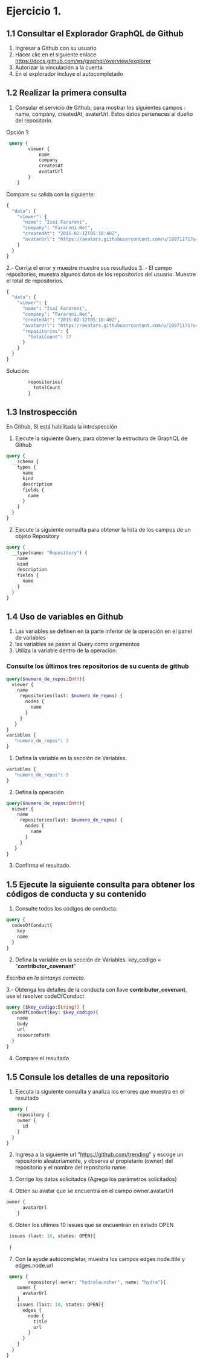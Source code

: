 # Ejercicio 1.

## 1.1 Consultar el Explorador GraphQL de Github

1. Ingresar a Github con su usuario
2. Hacer clic en el siguiente enlace
https://docs.github.com/es/graphql/overview/explorer
3. Autorizar la vinculación a la cuenta
4. En el explorador incluye el autocompletado

## 1.2 Realizar la primera consulta
1. Consular el servicio de Github, para mostrar los siguientes campos :   name, company, createdAt, avaterUrl. Estos datos perteneces al dueño del repositorio.

Opción 1: 
```graphql
 query {
    	viewer {
    		name
    		company
    		createsAt
    		avatarUrl
    	}
    }
```
Compare su salida con la siguiente:
```graphql
{
  "data": {
    "viewer": {
      "name": "Isaí Fararoni",
      "company": "Fararoni.Net",
      "createdAt": "2015-02-12T05:18:40Z",
      "avatarUrl": "https://avatars.githubusercontent.com/u/10971171?u=1d04988215f5c1cc39011022b9ef1a74a2ad81ca&v=4"
    }
  }
}
```
2.- Corrija el error  y muestre muestre sus resultados
3. - El campo  repositories, muestra algunos datos de los repositorios del usuario. Muestre el total de repositorios.
```graphql
{
  "data": {
    "viewer": {
      "name": "Isaí Fararoni",
      "company": "Fararoni.Net",
      "createdAt": "2015-02-12T05:18:40Z",
      "avatarUrl": "https://avatars.githubusercontent.com/u/10971171?u=1d04988215f5c1cc39011022b9ef1a74a2ad81ca&v=4",
      "repositories": {
        "totalCount": 77
      }
    }
  }
}
```
Solución:
```graphql
        repositories{
          totalCount
        }
```

## 1.3 Instrospección

En Github, SI está habilitada la introspección

1. Ejecute la siguiente Query, para obtener la estructura de GraphQL de Github

```graphql
query {
  __schema {
    types {
      name
      kind
      description
      fields {
        name
      }
    }
  }
}
```
2. Ejecute la siguiente consulta para obtener la lista de los campos de un objeto Repository
```graphql
query {
  __type(name: "Repository") {
    name
    kind
    description
    fields {
      name
    }
  }
}
```
## 1.4 Uso de variables en Github

1. Las variables se definen en la parte inferior de la operación en el panel de variables
2. las variables se pasan al Query como argumentos
3. Utiliza la variable dentro de la operación:

### Consulte los últimos tres repositorios de su cuenta de github

```graphql
query($numero_de_repos:Int!){
  viewer {
    name
     repositories(last: $numero_de_repos) {
       nodes {
         name
       }
     }
   }
}
variables {
   "numero_de_repos": 3
}
```
1. Defina la variable en la sección de Variables.
```graphql
variables {
   "numero_de_repos": 3
}
```
2. Defina la operación
```graphql
query($numero_de_repos:Int!){
  viewer {
    name
     repositories(last: $numero_de_repos) {
       nodes {
         name
       }
     }
   }
}
```
3. Confirma el resultado.


## 1.5 Ejecute la siguiente consulta para obtener los códigos de conducta y su contenido

1. Consulte todos los códigos de conducta.

```graphql
query {
  codesOfConduct{
    key
    name
  }
}
```

2. Defina la variable en la sección de Variables.
key_codigo  = "**contributor_covenant**"

_Escriba en la sintaxys correcta._

3.- Obtenga los detalles de la conducta con llave **contributor_covenant**, use el resolver codeOfConduct

```graphql
query ($key_codigo:String!) {
  codeOfConduct(key: $key_codigo){
    name
    body
    url
    resourcePath
  }
}
```
4. Compare el resultado

## 1.5 Consule los detalles de una repositorio

1. Ejecuta la siguiente consulta y analiza los errores que muestra en el resultado
```graphql
 query {
	repository {
    owner {
      id
    }
  }
}

```
2. Ingresa a la siguiente url "https://github.com/trending" y escoge un repositorio aleatoriamente, y observa el propietario (owner) del repositorio y el nombre del repositorio name.

3. Corrige los datos solicitados (Agrega los parámetros solicitados)

5. Obten su avatar que se encuentra en el campo owner.avatarUrl
```graphql
owner {
      avatarUrl
    }
```
6. Obten los ultimos 10 issues que se encuentran en estado OPEN
```graphql
 issues (last: 10, states: OPEN){
 
 }
```
7. Con la ayude autocompletar, muestra los campos edges.node.title y edges.node.url

```graphql
 query {
		repository( owner: "hydralauncher", name: "hydra"){
    owner {
      avatarUrl
    }
    issues (last: 10, states: OPEN){
      edges {
        node {
          title
          url
        }
      }
    }
  }
}
```